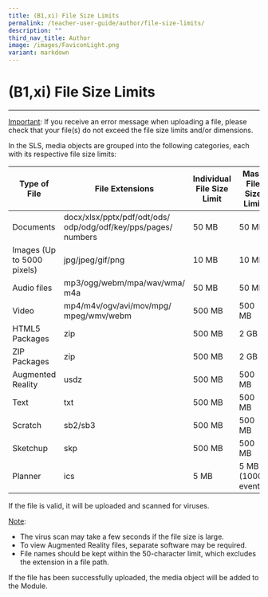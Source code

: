 ```yaml
---
title: (B1,xi) File Size Limits
permalink: /teacher-user-guide/author/file-size-limits/
description: ""
third_nav_title: Author
image: /images/FaviconLight.png
variant: markdown
---
```

<h1 id="file-size-limits">(B1,xi) File Size Limits</h1><hr>
<p><u>Important</u>: If you receive an error message when uploading a file, please check that your file(s) do not exceed the file size limits and/or dimensions.</p>
<p>In the SLS, media objects are grouped into the following categories, each with its respective file size limits:</p>
<table>
<thead>
<tr>
<th>Type of File</th>
<th>File Extensions</th>
<th>Individual File Size Limit</th>
<th>Mass File Size Limit</th>
</tr>
</thead>
<tbody>
<tr>
<td>Documents</td>
<td>docx/xlsx/pptx/pdf/odt/ods/
odp/odg/odf/key/pps/pages/
	numbers</td>
<td>50 MB</td>
<td>50 MB</td>
</tr>
<tr>
<td>Images (Up to 5000 pixels)</td>
<td>jpg/jpeg/gif/png</td>
<td>10 MB</td>
<td>10 MB</td>
</tr>
<tr>
<td>Audio files</td>
<td>mp3/ogg/webm/mpa/wav/wma/
	m4a</td>
<td>50 MB</td>
<td>50 MB</td>
</tr>
<tr>
<td>Video</td>
<td>mp4/m4v/ogv/avi/mov/mpg/
	mpeg/wmv/webm</td>
<td>500 MB</td>
<td>500 MB</td>
</tr>
<tr>
<td>HTML5 Packages</td>
<td>zip</td>
<td>500 MB</td>
<td>2 GB</td>
</tr>
<tr>
<td>ZIP Packages</td>
<td>zip</td>
<td>500 MB</td>
<td>2 GB</td>
</tr>
<tr>
<td>Augmented Reality</td>
<td>usdz</td>
<td>500 MB</td>
<td>500 MB</td>
</tr>
<tr>
<td>Text</td>
<td>txt</td>
<td>500 MB</td>
<td>500 MB</td>
</tr>
<tr>
<td>Scratch</td>
<td>sb2/sb3</td>
<td>500 MB</td>
<td>500 MB</td>
</tr>
<tr>
<td>Sketchup</td>
<td>skp</td>
<td>500 MB</td>
<td>500 MB</td>
</tr>
<tr>
<td>Planner</td>
<td>ics</td>
<td>5 MB</td>
<td>5 MB (1000 events)</td>
</tr>
</tbody>
</table>
<p>If the file is valid, it will be uploaded and scanned for viruses.</p>
<p><u>Note</u>:</p>
<ul>
<li>The virus scan may take a few seconds if the file size is large.</li>
<li>To view Augmented Reality files, separate software may be required.</li>
<li>File names should be kept within the 50-character limit, which excludes the extension in a file path.</li>
</ul>
<p>If the file has been successfully uploaded, the media object will be added to the Module.</p>